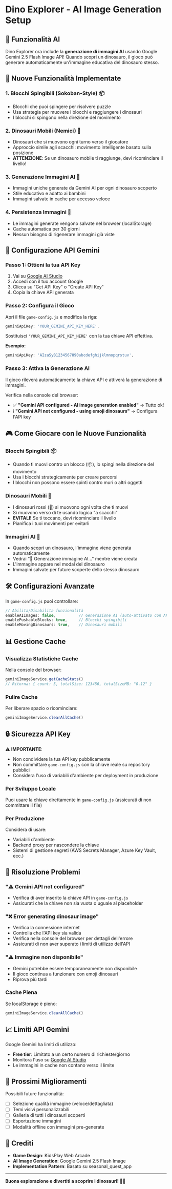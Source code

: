 # Dino Explorer - AI Image Generation Setup

## 🎨 Funzionalità AI

Dino Explorer ora include la **generazione di immagini AI** usando Google Gemini 2.5 Flash Image API! Quando scopri un dinosauro, il gioco può generare automaticamente un'immagine educativa del dinosauro stesso.

## 🚀 Nuove Funzionalità Implementate

### 1. **Blocchi Spingibili (Sokoban-Style)** 📦
- Blocchi che puoi spingere per risolvere puzzle
- Usa strategia per muovere i blocchi e raggiungere i dinosauri
- I blocchi si spingono nella direzione del movimento

### 2. **Dinosauri Mobili (Nemici)** 🦖
- Dinosauri che si muovono ogni turno verso il giocatore
- Approccio simile agli scacchi: movimento intelligente basato sulla posizione
- **ATTENZIONE**: Se un dinosauro mobile ti raggiunge, devi ricominciare il livello!

### 3. **Generazione Immagini AI** 🎨
- Immagini uniche generate da Gemini AI per ogni dinosauro scoperto
- Stile educativo e adatto ai bambini
- Immagini salvate in cache per accesso veloce

### 4. **Persistenza Immagini** 💾
- Le immagini generate vengono salvate nel browser (localStorage)
- Cache automatica per 30 giorni
- Nessun bisogno di rigenerare immagini già viste

## 🔧 Configurazione API Gemini

### Passo 1: Ottieni la tua API Key

1. Vai su [Google AI Studio](https://aistudio.google.com/apikey)
2. Accedi con il tuo account Google
3. Clicca su "Get API Key" o "Create API Key"
4. Copia la chiave API generata

### Passo 2: Configura il Gioco

Apri il file `game-config.js` e modifica la riga:

```javascript
geminiApiKey: 'YOUR_GEMINI_API_KEY_HERE',
```

Sostituisci `'YOUR_GEMINI_API_KEY_HERE'` con la tua chiave API effettiva.

**Esempio:**
```javascript
geminiApiKey: 'AIzaSyB1234567890abcdefghijklmnopqrstuv',
```

### Passo 3: Attiva la Generazione AI

Il gioco rileverà automaticamente la chiave API e attiverà la generazione di immagini.

Verifica nella console del browser:
- ✅ **"Gemini API configured - AI image generation enabled"** → Tutto ok!
- ℹ️ **"Gemini API not configured - using emoji dinosaurs"** → Configura l'API key

## 🎮 Come Giocare con le Nuove Funzionalità

### Blocchi Spingibili 📦
- Quando ti muovi contro un blocco (📦), lo spingi nella direzione del movimento
- Usa i blocchi strategicamente per creare percorsi
- I blocchi non possono essere spinti contro muri o altri oggetti

### Dinosauri Mobili 🦖
- I dinosauri rossi (🦖) si muovono ogni volta che ti muovi
- Si muovono verso di te usando logica "a scacchi"
- **EVITALI!** Se ti toccano, devi ricominciare il livello
- Pianifica i tuoi movimenti per evitarli

### Immagini AI 🎨
- Quando scopri un dinosauro, l'immagine viene generata automaticamente
- Vedrai "🎨 Generazione immagine AI..." mentre viene creata
- L'immagine appare nel modal del dinosauro
- Immagini salvate per future scoperte dello stesso dinosauro

## 🛠️ Configurazioni Avanzate

In `game-config.js` puoi controllare:

```javascript
// Abilita/Disabilita funzionalità
enableAIImages: false,          // Generazione AI (auto-attivato con API key)
enablePushableBlocks: true,     // Blocchi spingibili
enableMovingDinosaurs: true,    // Dinosauri mobili
```

## 📊 Gestione Cache

### Visualizza Statistiche Cache
Nella console del browser:
```javascript
geminiImageService.getCacheStats()
// Ritorna: { count: 5, totalSize: 123456, totalSizeMB: "0.12" }
```

### Pulire Cache
Per liberare spazio o ricominciare:
```javascript
geminiImageService.clearAllCache()
```

## 🔒 Sicurezza API Key

⚠️ **IMPORTANTE**: 
- Non condividere la tua API key pubblicamente
- Non committare `game-config.js` con la chiave reale su repository pubblici
- Considera l'uso di variabili d'ambiente per deployment in produzione

### Per Sviluppo Locale
Puoi usare la chiave direttamente in `game-config.js` (assicurati di non committare il file)

### Per Produzione
Considera di usare:
- Variabili d'ambiente
- Backend proxy per nascondere la chiave
- Sistemi di gestione segreti (AWS Secrets Manager, Azure Key Vault, ecc.)

## 🐛 Risoluzione Problemi

### "⚠️ Gemini API not configured"
- Verifica di aver inserito la chiave API in `game-config.js`
- Assicurati che la chiave non sia vuota o uguale al placeholder

### "❌ Error generating dinosaur image"
- Verifica la connessione internet
- Controlla che l'API key sia valida
- Verifica nella console del browser per dettagli dell'errore
- Assicurati di non aver superato i limiti di utilizzo dell'API

### "⚠️ Immagine non disponibile"
- Gemini potrebbe essere temporaneamente non disponibile
- Il gioco continua a funzionare con emoji dinosauri
- Riprova più tardi

### Cache Piena
Se localStorage è pieno:
```javascript
geminiImageService.clearAllCache()
```

## 📈 Limiti API Gemini

Google Gemini ha limiti di utilizzo:
- **Free tier**: Limitato a un certo numero di richieste/giorno
- Monitora l'uso su [Google AI Studio](https://aistudio.google.com/)
- Le immagini in cache non contano verso il limite

## 🎯 Prossimi Miglioramenti

Possibili future funzionalità:
- [ ] Selezione qualità immagine (veloce/dettagliata)
- [ ] Temi visivi personalizzabili
- [ ] Galleria di tutti i dinosauri scoperti
- [ ] Esportazione immagini
- [ ] Modalità offline con immagini pre-generate

## 📝 Crediti

- **Game Design**: KidsPlay Web Arcade
- **AI Image Generation**: Google Gemini 2.5 Flash Image
- **Implementation Pattern**: Basato su seasonal_quest_app

---

**Buona esplorazione e divertiti a scoprire i dinosauri! 🦕🦖**

